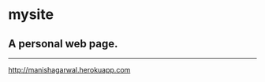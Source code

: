 mysite
========

A personal web page.
-------------------------------------------------------------
-------------------------------------------------------------

http://manishagarwal.herokuapp.com
